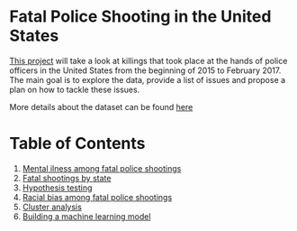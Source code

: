 # Fatal Police Shooting in the United States
[This project](notebook.ipynb) will take a look at killings that took place at the hands of police officers in the United States from the beginning of 2015 to February 2017. The main goal is to explore the data, provide a list of issues and propose a plan on how to tackle these issues.

More details about the dataset can be found [here](https://www.kaggle.com/washingtonpost/police-shootings)

# Table of Contents
1. [Mental ilness among fatal police shootings](notebook.ipynb)
2. [Fatal shootings by state](notebook.ipynb)
3. [Hypothesis testing](notebook.ipynb)
4. [Racial bias among fatal police shootings](notebook.ipynb)
5. [Cluster analysis](notebook.ipynb)
6. [Building a machine learning model](notebook.ipynb)
